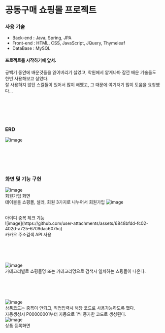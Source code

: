 <h1>공동구매 쇼핑몰 프로젝트</h1>



<h3>사용 기술</h3> 
  <ul>
    <li>Back-end : Java, Spring, JPA</li>
    <li>Front-end : HTML, CSS, JavaScript, JQuery, Thymeleaf</li>
    <li>DataBase : MySQL</li>
  </ul>

  <h4>프로젝트를 시작하기에 앞서.</h4>
  공백기 동안에 배운것들을 잃어버리기 싫었고, 학원에서 얕게나마 잠깐 배운 기술들도 한번 사용해보고 싶었다. <br>
  잘 사용하지 않던 스킬들이 있어서 많이 해맸고, 그 때문에 여기저기 많이 도움을 요청했다...


<br><br><br><br>
<h3>ERD</h3>


![image](https://github.com/user-attachments/assets/4d5bf911-7fde-4680-a14e-b58f7c003132)



<br><br><br><br>
<h3>화면 및 기능 구현</h3>

![image](https://github.com/user-attachments/assets/70653f21-d23e-4232-a343-8069ecc32585)<br>
회원가입 화면<br>
테이블을 쇼핑몰, 셀러, 회원 3가지로 나누어서 회원가입
![image](https://github.com/user-attachments/assets/262fc912-cc53-4395-948c-7010926721bf)

<br>
아이디 중복 체크 기능
<br>
![image](https://github.com/user-attachments/assets/6848bfdd-fc02-402d-a725-6709dac6075c)
<br>
카카오 주소검색 API 사용


<br><br><br><br>
![image](https://github.com/user-attachments/assets/e3b18ed6-8002-4517-8361-423ca45c6def)
<br> 카테고리별로 쇼핑몰명 또는 카테고리명으로 검색시 일치하는 쇼핑몰이 나온다. <br>

<br><br><br><br>
![image](https://github.com/user-attachments/assets/930e37cf-5701-4319-ac57-8616afd96cb3)
<br>
상품코드는 중복이 안되고, 직접입력시 해당 코드로 사용가능하도록 했다.
<br>
자동생성시 P00000001부터 자동으로 1씩 증가한 코드로 생성된다.
<br>
![image](https://github.com/user-attachments/assets/e322cfe3-45d4-4015-9cb1-3f9f9974d04a)
<br>
상품 등록화면







  

